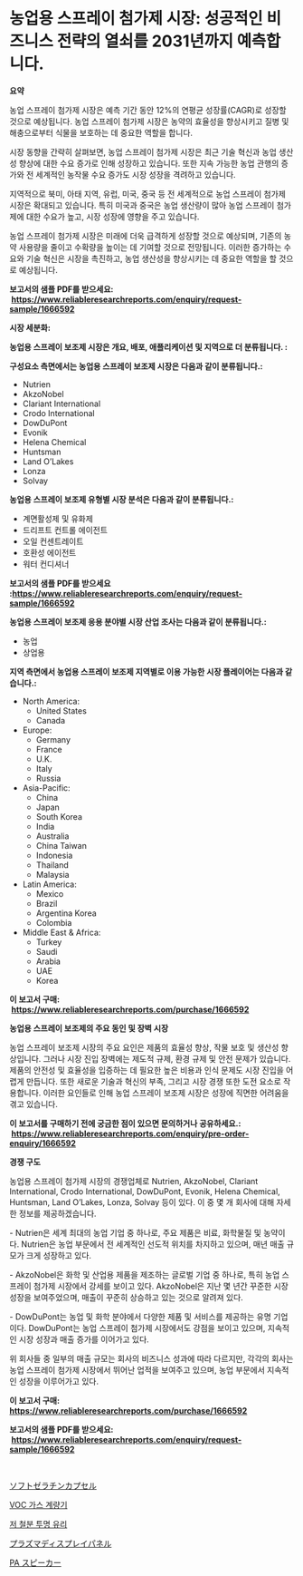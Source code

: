 <p><h1>농업용 스프레이 첨가제 시장: 성공적인 비즈니스 전략의 열쇠를 2031년까지 예측합니다.</h1></p><p><strong>요약</strong></p>
<p><p>농업 스프레이 첨가제 시장은 예측 기간 동안 12%의 연평균 성장률(CAGR)로 성장할 것으로 예상됩니다. 농업 스프레이 첨가제 시장은 농약의 효율성을 향상시키고 질병 및 해충으로부터 식물을 보호하는 데 중요한 역할을 합니다.</p><p>시장 동향을 간략히 살펴보면, 농업 스프레이 첨가제 시장은 최근 기술 혁신과 농업 생산성 향상에 대한 수요 증가로 인해 성장하고 있습니다. 또한 지속 가능한 농업 관행의 증가와 전 세계적인 농작물 수요 증가도 시장 성장을 격려하고 있습니다.</p><p>지역적으로 북미, 아태 지역, 유럽, 미국, 중국 등 전 세계적으로 농업 스프레이 첨가제 시장은 확대되고 있습니다. 특히 미국과 중국은 농업 생산량이 많아 농업 스프레이 첨가제에 대한 수요가 높고, 시장 성장에 영향을 주고 있습니다.</p><p>농업 스프레이 첨가제 시장은 미래에 더욱 급격하게 성장할 것으로 예상되며, 기존의 농약 사용량을 줄이고 수확량을 높이는 데 기여할 것으로 전망됩니다. 이러한 증가하는 수요와 기술 혁신은 시장을 촉진하고, 농업 생산성을 향상시키는 데 중요한 역할을 할 것으로 예상됩니다.</p></p>
<p><strong>보고서의 샘플 PDF를 받으세요: &nbsp;<a href="https://www.reliableresearchreports.com/enquiry/request-sample/1666592">https://www.reliableresearchreports.com/enquiry/request-sample/1666592</a></strong></p>
<p><strong>시장 세분화:</strong></p>
<p><strong> 농업용 스프레이 보조제 시장은 개요, 배포, 애플리케이션 및 지역으로 더 분류됩니다. :</strong></p>
<p><strong>구성요소 측면에서는 농업용 스프레이 보조제 시장은 다음과 같이 분류됩니다.:</strong></p>
<p><ul><li>Nutrien</li><li>AkzoNobel</li><li>Clariant International</li><li>Crodo International</li><li>DowDuPont</li><li>Evonik</li><li>Helena Chemical</li><li>Huntsman</li><li>Land O’Lakes</li><li>Lonza</li><li>Solvay</li></ul></p>
<p><strong> 농업용 스프레이 보조제 유형별 시장 분석은 다음과 같이 분류됩니다.:</strong></p>
<p><ul><li>계면활성제 및 유화제</li><li>드리프트 컨트롤 에이전트</li><li>오일 컨센트레이트</li><li>호환성 에이전트</li><li>워터 컨디셔너</li></ul></p>
<p><strong>보고서의 샘플 PDF를 받으세요 :<a href="https://www.reliableresearchreports.com/enquiry/request-sample/1666592">https://www.reliableresearchreports.com/enquiry/request-sample/1666592</a></strong></p>
<p><strong> 농업용 스프레이 보조제 응용 분야별 시장 산업 조사는 다음과 같이 분류됩니다.:</strong></p>
<p><ul><li>농업</li><li>상업용</li></ul></p>
<p><strong>지역 측면에서 농업용 스프레이 보조제 지역별로 이용 가능한 시장 플레이어는 다음과 같습니다.:</strong></p>
<p><ul>
    <li>
        North America:
        <ul>
            <li>United States</li>
            <li>Canada</li>
        </ul>
    </li>
    <li>
        Europe:
        <ul>
            <li>Germany</li>
            <li>France</li>
            <li>U.K.</li>
            <li>Italy</li>
            <li>Russia</li>
        </ul>
    </li>
    <li>
        Asia-Pacific:
        <ul>
            <li>China</li>
            <li>Japan</li>
            <li>South Korea</li>
            <li>India</li>
            <li>Australia</li>
            <li>China Taiwan</li>
            <li>Indonesia</li>
            <li>Thailand</li>
            <li>Malaysia</li>
        </ul>
    </li>
    <li>
        Latin America:
        <ul>
            <li>Mexico</li>
            <li>Brazil</li>
            <li>Argentina Korea</li>
            <li>Colombia</li>
        </ul>
    </li>
    <li>
        Middle East & Africa:
        <ul>
            <li>Turkey</li>
            <li>Saudi</li>
            <li>Arabia</li>
            <li>UAE</li>
            <li>Korea</li>
        </ul>
    </li>
    </ul></p>
<p><strong>이 보고서 구매: &nbsp;<a href="https://www.reliableresearchreports.com/purchase/1666592">https://www.reliableresearchreports.com/purchase/1666592</a></strong></p>
<p><strong>농업용 스프레이 보조제의 주요 동인 및 장벽 시장</strong></p>
<p><p>농업 스프레이 보조제 시장의 주요 요인은 제품의 효율성 향상, 작물 보호 및 생산성 향상입니다. 그러나 시장 진입 장벽에는 제도적 규제, 환경 규제 및 안전 문제가 있습니다. 제품의 안전성 및 효율성을 입증하는 데 필요한 높은 비용과 인식 문제도 시장 진입을 어렵게 만듭니다. 또한 새로운 기술과 혁신의 부족, 그리고 시장 경쟁 또한 도전 요소로 작용합니다. 이러한 요인들로 인해 농업 스프레이 보조제 시장은 성장에 직면한 어려움을 겪고 있습니다.</p></p>
<p><strong>이 보고서를 구매하기 전에 궁금한 점이 있으면 문의하거나 공유하세요.: &nbsp;<a href="https://www.reliableresearchreports.com/enquiry/pre-order-enquiry/1666592">https://www.reliableresearchreports.com/enquiry/pre-order-enquiry/1666592</a></strong></p>
<p><strong>경쟁 구도</strong></p>
<p><p>농업용 스프레이 첨가제 시장의 경쟁업체로 Nutrien, AkzoNobel, Clariant International, Crodo International, DowDuPont, Evonik, Helena Chemical, Huntsman, Land O’Lakes, Lonza, Solvay 등이 있다. 이 중 몇 개 회사에 대해 자세한 정보를 제공하겠습니다.</p><p>- Nutrien은 세계 최대의 농업 기업 중 하나로, 주요 제품은 비료, 화학물질 및 농약이다. Nutrien은 농업 부문에서 전 세계적인 선도적 위치를 차지하고 있으며, 매년 매출 규모가 크게 성장하고 있다.</p><p>- AkzoNobel은 화학 및 산업용 제품을 제조하는 글로벌 기업 중 하나로, 특히 농업 스프레이 첨가제 시장에서 강세를 보이고 있다. AkzoNobel은 지난 몇 년간 꾸준한 시장 성장을 보여주었으며, 매출이 꾸준히 상승하고 있는 것으로 알려져 있다.</p><p>- DowDuPont는 농업 및 화학 분야에서 다양한 제품 및 서비스를 제공하는 유명 기업이다. DowDuPont는 농업 스프레이 첨가제 시장에서도 강점을 보이고 있으며, 지속적인 시장 성장과 매출 증가를 이어가고 있다.</p><p>위 회사들 중 일부의 매출 규모는 회사의 비즈니스 성과에 따라 다르지만, 각각의 회사는 농업 스프레이 첨가제 시장에서 뛰어난 업적을 보여주고 있으며, 농업 부문에서 지속적인 성장을 이루어가고 있다.</p></p>
<p><strong>이 보고서 구매: &nbsp; <a href="https://www.reliableresearchreports.com/purchase/1666592">https://www.reliableresearchreports.com/purchase/1666592</a></strong></p>
<p><strong>보고서의 샘플 PDF를 받으세요: &nbsp;<a href="https://www.reliableresearchreports.com/enquiry/request-sample/1666592">https://www.reliableresearchreports.com/enquiry/request-sample/1666592</a></strong><strong></strong></p>
<p>&nbsp;</p>
<p><p><a href="https://medium.com/@kamdeall7845/%E3%82%BD%E3%83%95%E3%83%88%E3%82%BC%E3%83%AA%E3%83%BC-%E3%82%AB%E3%83%97%E3%82%BB%E3%83%AB%E3%81%AE%E5%B8%82%E5%A0%B4%E8%A6%8F%E6%A8%A1%E3%81%AF-%E3%82%B0%E3%83%AD%E3%83%BC%E3%83%90%E3%83%AB%E7%94%A3%E6%A5%AD%E3%81%AB%E3%81%8A%E3%81%91%E3%82%8B%E6%9C%80%E9%81%A9%E3%81%AA%E3%83%9E%E3%83%BC%E3%82%B1%E3%83%86%E3%82%A3%E3%83%B3%E3%82%B0%E3%83%81%E3%83%A3%E3%83%8D%E3%83%AB%E3%82%92%E6%98%8E%E3%82%89%E3%81%8B%E3%81%AB%E3%81%97%E3%81%A6%E3%81%84%E3%81%BE%E3%81%99-85c046b78a75">ソフトゼラチンカプセル</a></p><p><a href="https://medium.com/@danykakilback/voc-%EA%B0%80%EC%8A%A4-%EB%AF%B8%ED%84%B0-%EC%8B%9C%EC%9E%A5-%EC%8B%9C%EC%9E%A5-cagr-%EC%8B%9C%EC%9E%A5-%EB%8F%99%ED%96%A5-%EB%B0%8F-%EC%84%B1%EC%9E%A5-%EC%A0%84%EB%9E%B5%EC%97%90-%EB%8C%80%ED%95%9C-%ED%86%B5%EC%B0%B0%EB%A0%A5-8557bdcc14b0">VOC 가스 계량기</a></p><p><a href="https://medium.com/@lucianmaluan2022/%EB%82%AE%EC%9D%80-%EC%B2%A0%EB%B6%84-%ED%81%B4%EB%A6%AC%EC%96%B4-%EC%9C%A0%EB%A6%AC-%EB%A7%88%EC%BC%93-%EC%A0%84%EB%A7%9D-%EC%82%B0%EC%97%85-%EA%B0%9C%EC%9A%94-%EB%B0%8F-%EC%98%88%EC%B8%A1-2024%EB%85%84%EB%B6%80%ED%84%B0-2031%EB%85%84%EA%B9%8C%EC%A7%80-ae74d5b67cdd">저 철분 투명 유리</a></p><p><a href="https://medium.com/@hazelnutt83/%E3%83%97%E3%83%A9%E3%82%BA%E3%83%9E%E3%83%87%E3%82%A3%E3%82%B9%E3%83%97%E3%83%AC%E3%82%A4%E3%83%91%E3%83%8D%E3%83%AB%E5%B8%82%E5%A0%B4-%E3%82%BF%E3%82%A4%E3%83%97-%E3%82%A2%E3%83%97%E3%83%AA%E3%82%B1%E3%83%BC%E3%82%B7%E3%83%A7%E3%83%B3-%E3%81%8A%E3%82%88%E3%81%B3%E5%9C%B0%E7%90%86%E3%81%AB%E3%82%88%E3%82%8B%E5%8C%85%E6%8B%AC%E7%9A%84%E8%A9%95%E4%BE%A1-28ce39ea9db6">プラズマディスプレイパネル</a></p><p><a href="https://github.com/zoetazuur/Market-Research-Report-List-1/blob/main/806646215205.md">PA スピーカー</a></p></p>